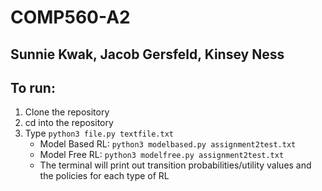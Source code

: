 # COMP560-A2
## Sunnie Kwak, Jacob Gersfeld, Kinsey Ness

## To run:
1. Clone the repository 
2. cd into the repository
3. Type `python3 file.py textfile.txt`
    - Model Based RL: `python3 modelbased.py assignment2test.txt`
    - Model Free RL: `python3 modelfree.py assignment2test.txt`
    - The terminal will print out transition probabilities/utility values and the policies for each type of RL